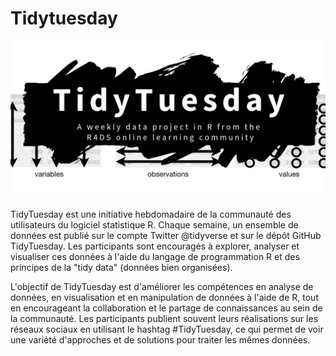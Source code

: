 # Tidytuesday

![Description de l'image](tt_logo.png)

TidyTuesday est une initiative hebdomadaire de la communauté des utilisateurs du logiciel statistique R. Chaque semaine, un ensemble de données est publié sur le compte Twitter @tidyverse et sur le dépôt GitHub TidyTuesday. Les participants sont encouragés à explorer, analyser et visualiser ces données à l'aide du langage de programmation R et des principes de la "tidy data" (données bien organisées).

L'objectif de TidyTuesday est d'améliorer les compétences en analyse de données, en visualisation et en manipulation de données à l'aide de R, tout en encourageant la collaboration et le partage de connaissances au sein de la communauté. Les participants publient souvent leurs réalisations sur les réseaux sociaux en utilisant le hashtag #TidyTuesday, ce qui permet de voir une variété d'approches et de solutions pour traiter les mêmes données.
